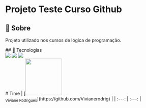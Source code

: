 <h1>Projeto Teste Curso Github</h1>
<h2>🔖 Sobre</h2>
<p>Projeto utilizado nos cursos de lógica de programação.</p>
## 🚀 Tecnologias
<div>
  <img src="https://img.shields.io/badge/HTML-239120?style=for-the-badge&logo=html5&logoColor=white">
  <img src="https://img.shields.io/badge/CSS-239120?&style=for-the-badge&logo=css3&logoColor=white">
  <img src="https://img.shields.io/badge/JavaScript-F7DF1E?style=for-the-badge&logo=javascript&logoColor=black">
</div>
# Time
| [<img loading="lazy" src="" width=115><br><sub>Viviane Rodrigues</sub>](https://github.com/Vivianerodrig)  |
| :---: | :---: |
